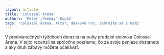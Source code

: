 ```yaml
---
layout: article
title: 'Colossal Arena'
authors: 'Peter „Peekay“ Kopáč'
tags: 'Colossal Arena, Altar, deskové hry, zahrajte sa s nami'
---
```


V predvianočných týždňoch dorazila na pulty predajní stolovka Colossal Arena. V tejto recenzii sa spoločne pozrieme, čo za svoje peniaze dostanete a aký druh zábavy môžete očakávať.
